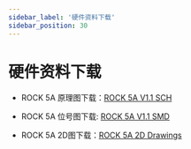 ```yaml
---
sidebar_label: '硬件资料下载'
sidebar_position: 30
---
```


# 硬件资料下载

- ROCK 5A 原理图下载：[ROCK 5A V1.1 SCH ](https://dl.radxa.com/rock5/5a/docs/hw/radxa_rock5a_V1.1_sch.pdf)

- ROCK 5A 位号图下载: [ROCK 5A V1.1 SMD](https://dl.radxa.com/rock5/5a/docs/hw/radxa_rock5a_V1.1_smd.pdf)

- ROCK 5A 2D图下载：[ROCK 5A 2D Drawings](https://dl.radxa.com/rock5/5a/docs/hw/radxa_rock5a_X1.11_2D.dxf)

